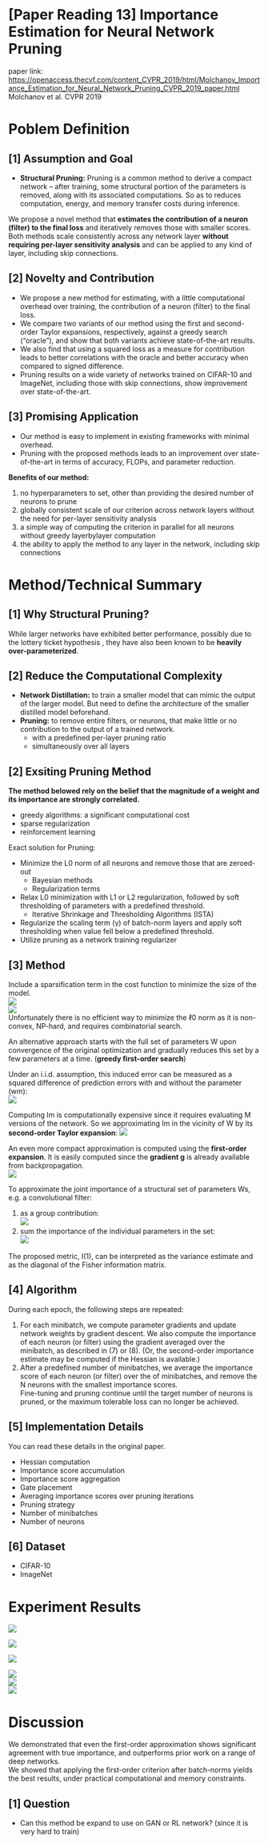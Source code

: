 # [Paper Reading 13] Importance Estimation for Neural Network Pruning  
paper link: https://openaccess.thecvf.com/content_CVPR_2019/html/Molchanov_Importance_Estimation_for_Neural_Network_Pruning_CVPR_2019_paper.html  
Molchanov et al. CVPR 2019
# Poblem Definition
## [1] Assumption and Goal
* **Structural Pruning:** Pruning is a common method to derive a compact network – after training, some structural portion of the parameters is removed, along with its associated computations. So as to reduces computation, energy, and memory transfer costs during inference.  

We propose a novel method that **estimates the
contribution of a neuron (filter) to the final loss** and iteratively removes those with smaller scores.  
Both methods scale consistently across any network
layer **without requiring per-layer sensitivity analysis** and can be applied to any kind of layer, including skip connections.  

## [2] Novelty and Contribution
* We propose a new method for estimating, with a little computational overhead over training, the contribution of a neuron (filter) to the final loss.  
* We compare two variants of our method using the first and second-order Taylor expansions, respectively, against a greedy search (“oracle”), and show that both variants achieve state-of-the-art results.  
* We also find that using a squared loss as a measure for contribution leads to better correlations with the oracle and better accuracy when compared to signed difference.  
* Pruning results on a wide variety of networks trained on CIFAR-10 and ImageNet, including those with skip connections, show improvement over state-of-the-art.  


## [3] Promising Application
* Our method is easy to implement in existing frameworks with minimal overhead.  
* Pruning with the proposed methods leads to an improvement over state-of-the-art in terms of accuracy, FLOPs, and parameter reduction.  

**Benefits of our method:**  
1. no hyperparameters to set, other than providing the desired number of neurons to prune  
2. globally consistent scale of our criterion across network layers without the need for per-layer sensitivity analysis  
3. a simple way of computing the criterion in parallel for all neurons without greedy layerbylayer computation  
4. the ability to apply the method to any layer in the network, including skip connections  

# Method/Technical Summary

## [1] Why Structural Pruning?
While larger networks have exhibited better performance, possibly due to the lottery ticket hypothesis , they have also been known to be **heavily over-parameterized**.  

## [2] Reduce the Computational Complexity
* **Network Distillation:** to train a smaller model that can mimic the output of the larger model. But need to define the architecture of the smaller distilled model beforehand.  
* **Pruning:** to remove entire filters, or neurons, that make little or no contribution to the output of a trained network.  
    * with a predefined per-layer pruning ratio  
    * simultaneously over all layers  

## [2] Exsiting Pruning Method
**The method belowed rely on the belief that the magnitude of a weight and its importance are strongly correlated.**  
* greedy algorithms: a significant computational cost
* sparse regularization
* reinforcement learning

Exact solution for Pruning:  
* Minimize the L0 norm of all neurons and remove those that are zeroed-out
    * Bayesian methods
    * Regularization terms
* Relax L0 minimization with L1 or L2 regularization, followed by soft thresholding of parameters with a predefined threshold.
    * Iterative Shrinkage and Thresholding Algorithms (ISTA)
* Regularize the scaling term (γ) of batch-norm layers and apply soft thresholding when value fell below a predefined threshold.
* Utilize pruning as a network training regularizer

## [3] Method
Include a sparsification term in the cost function to minimize the size of the model.  
![](https://i.imgur.com/HNFz6pm.png)  
![](https://i.imgur.com/DHF44gc.png)  
Unfortunately there is no efficient way to minimize the ℓ0 norm as it is non-convex, NP-hard, and requires combinatorial search.  

An alternative approach starts with the full set of parameters W upon convergence of the original optimization and gradually reduces this set by a few parameters at a time. (**greedy first-order search**)  

Under an i.i.d. assumption, this induced error can be measured as a squared difference of prediction errors with and without the parameter (wm):  
![](https://i.imgur.com/l8FWdAU.png)  

Computing Im is computationally expensive since it requires evaluating M versions of the network. So we approximating Im in the vicinity of W by its **second-order Taylor expansion**:
![](https://i.imgur.com/Gh6S84D.png)  

An even more compact approximation is computed
using the **first-order expansion**. It is easily computed since the **gradient g** is already available from backpropagation.  
![](https://i.imgur.com/znZvU76.png)  

To approximate the joint importance of a structural set of parameters Ws, e.g. a convolutional filter:  
1. as a group contribution:  
![](https://i.imgur.com/XP165QW.png)  
2. sum the importance of the individual parameters in the set:  
![](https://i.imgur.com/4hfG31n.png)  

The proposed metric, I(1), can be interpreted as the variance estimate and as the diagonal of the Fisher information matrix.  

## [4] Algorithm
During each epoch, the following steps are
repeated:  
1. For each minibatch, we compute parameter gradients and update network weights by gradient descent. We also compute the importance of each neuron (or filter) using the gradient averaged over the minibatch, as described in (7) or (8). (Or, the second-order importance estimate may be computed if the Hessian is available.)  
2. After a predefined number of minibatches, we average the importance score of each neuron (or filter) over the of minibatches, and remove the N neurons with the smallest importance scores.  
Fine-tuning and pruning continue until the target number of neurons is pruned, or the maximum tolerable loss can no longer be achieved.  

## [5] Implementation Details
You can read these details in the original paper.  
* Hessian computation
* Importance score accumulation
* Importance score aggregation
* Gate placement
* Averaging importance scores over pruning iterations
* Pruning strategy
* Number of minibatches
* Number of neurons

## [6] Dataset
* CIFAR-10
* ImageNet

# Experiment Results
![](https://i.imgur.com/i1P19c7.png)  

![](https://i.imgur.com/vh7nJcx.png)  

![](https://i.imgur.com/k22pCVU.png)  

![](https://i.imgur.com/ZbVFKI1.png)  
![](https://i.imgur.com/ivKePYN.png)  
![](https://i.imgur.com/jKJgSl6.png)  

# Discussion
We demonstrated that even the first-order approximation shows significant agreement with true importance, and outperforms prior work on a range of deep networks.  
We showed that applying the first-order criterion after batch-norms yields the best results, under practical computational and memory constraints.  

## [1] Question
* Can this method be expand to use on GAN or RL network? (since it is very hard to train)

